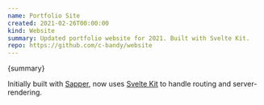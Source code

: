 ```yaml
---
name: Portfolio Site
created: 2021-02-26T00:00:00
kind: Website
summary: Updated portfolio website for 2021. Built with Svelte Kit.
repo: https://github.com/c-bandy/website
---
```


<script context="module">
  import { load } from "./_load"
  export { load }
</script>

{summary}

Initially built with [Sapper](https://sapper.svelte.dev/), now uses [Svelte
Kit](https://kit.svelte.dev/) to handle routing and server-rendering.
